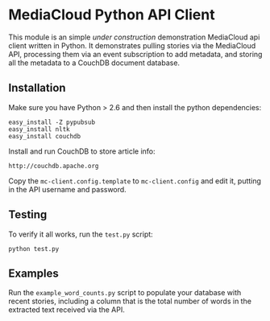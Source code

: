 MediaCloud Python API Client
============================

This module is an simple *under construction* demonstration MediaCloud api client written 
in Python.  It demonstrates pulling stories via the MediaCloud API, processing them via an 
event subscription to add metadata, and storing all the metadata to a CouchDB document 
database.

Installation
------------

Make sure you have Python > 2.6 and then install the python dependencies:
    
    easy_install -Z pypubsub
    easy_install nltk
    easy_install couchdb
    
Install and run CouchDB to store article info:

    http://couchdb.apache.org

Copy the `mc-client.config.template` to `mc-client.config` and edit it, putting in the 
API username and password.

Testing
-------

To verify it all works, run the `test.py` script:

    python test.py 

Examples
--------

Run the `example_word_counts.py` script to populate your database with recent stories, 
including a column that is the total number of words in the extracted text received via
the API.
